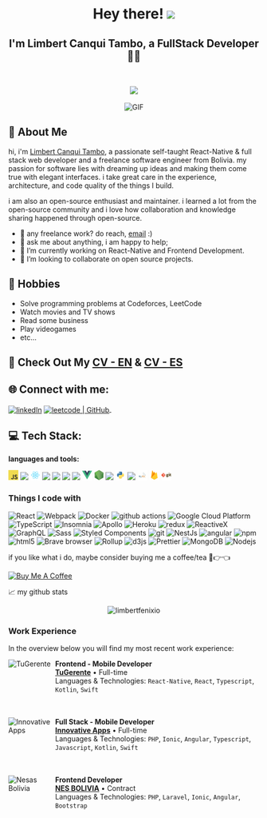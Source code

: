 <h1 align="center">Hey there! <img src="https://media.giphy.com/media/hvRJCLFzcasrR4ia7z/giphy.gif" width="25"></h1>
<h2 align="center">I'm Limbert Canqui Tambo, a FullStack Developer 👨‍💻</h2>

<br>

<p align="center">
  <!-- Typing SVG by DenverCoder1 - https://github.com/DenverCoder1/readme-typing-svg -->
  <a href="https://github.com/DenverCoder1/readme-typing-svg">
    <img src="https://readme-typing-svg.herokuapp.com?font=Fira+Code&pause=1000&width=435&lines=Full+Stack+web+and+app+developer;Experience+in+Android+%26+IOS+apps;4%2B+years+of+coding+experience" /></a>
</p>

<!-- <p align="center"><img alt="GIF" src="https://github.com/abhisheknaiidu/abhisheknaiidu/blob/master/code.gif?raw=true" width="500" height="320" /></p> -->

<p align="center" ><img alt="GIF" src="https://raw.githubusercontent.com/rahul-jha98/rahul-jha98/main/techstack.gif" width="500" height="320" /></p>

 ## 👾 About Me

 hi, i'm [Limbert Canqui Tambo]([https://google.com/](https://www.linkedin.com/in/limbert-canqui-tambo-8612ba193)), a passionate self-taught React-Native & full stack web developer and a freelance software engineer from Bolivia. my passion for software lies with dreaming up ideas and making them come true with elegant interfaces. i take great care in the experience, architecture, and code quality of the things I build.

i am also an open-source enthusiast and maintainer. i learned a lot from the open-source community and i love how collaboration and knowledge sharing happened through open-source.

  
- 💼 any freelance work? do reach, [email](mailto:limbertfenixio@gmail.com) :)
- 💬 ask me about anything, i am happy to help;
- 🔭 I’m currently working on React-Native and Frontend Development.
- 👯 I’m looking to collaborate on open source projects.

## 📅 Hobbies
- Solve programming problems at Codeforces, LeetCode
- Watch movies and TV shows
- Read some business
- Play videogames
- etc...
  
## 📄 Check Out My [CV - EN](https://drive.google.com/file/d/1G-SBdBrC__QB1gNGU9bpJPzIHKY58Ym7/view?usp=sharing) & [CV - ES](https://drive.google.com/file/d/1O2U60ochqrxuYU6U3wfiFy4yv0vumRNx/view?usp=sharing)

## 🌐 Connect with me:
<p align="left">
<a href="https://www.linkedin.com/in/limbert-canqui-tambo-8612ba193" target="_blank"><img align="center"
src="https://raw.githubusercontent.com/rahuldkjain/github-profile-readme-generator/master/src/images/icons/Social/linked-in-alt.svg"
alt="linkedIn" height="25px" width="30px" /></a>
   <a href="https://leetcode.com/limbertfenixio/" target="_blank">
    <img align="center" alt="leetcode | GitHub" height="25px" width="30px" src="https://user-images.githubusercontent.com/93207605/235032353-6061a726-e619-4c1c-b311-f71571a059bd.png" />
  </a> &nbsp;&nbsp;
</p>

## 💻 Tech Stack:

**languages and tools:**  

<code><img height="20" src="https://raw.githubusercontent.com/github/explore/80688e429a7d4ef2fca1e82350fe8e3517d3494d/topics/javascript/javascript.png"></code>
<code><img height="20" src="https://user-images.githubusercontent.com/25181517/183890598-19a0ac2d-e88a-4005-a8df-1ee36782fde1.png"></code>
<code><img height="20" src="https://raw.githubusercontent.com/github/explore/80688e429a7d4ef2fca1e82350fe8e3517d3494d/topics/react/react.png"></code>
<code><img src="https://user-images.githubusercontent.com/25181517/186150304-1568ffdf-4c62-4bdc-9cf1-8d8efcea7c5b.png" height="20"></code>
<code><img src="https://user-images.githubusercontent.com/25181517/186150365-da1eccce-6201-487c-8649-45e9e99435fd.png" height="20"></code>
<code><img src="https://user-images.githubusercontent.com/25181517/121406389-6267a300-c95e-11eb-8d67-f1e22afe8aea.png" height="20"></code>
<code><img src="https://user-images.githubusercontent.com/25181517/185062810-7ee0c3d2-17f2-4a98-9d8a-a9576947692b.png" height="20"></code>
<code><img height="20" src="https://raw.githubusercontent.com/github/explore/80688e429a7d4ef2fca1e82350fe8e3517d3494d/topics/vue/vue.png"></code>
<code><img height="20" src="https://raw.githubusercontent.com/github/explore/80688e429a7d4ef2fca1e82350fe8e3517d3494d/topics/nodejs/nodejs.png"></code>
<code><img src="https://user-images.githubusercontent.com/25181517/117201156-9a724800-adec-11eb-9a9d-3cd0f67da4bc.png" height="20"></code>
<code><img height="20" src="https://raw.githubusercontent.com/github/explore/80688e429a7d4ef2fca1e82350fe8e3517d3494d/topics/python/python.png"></code>
<code><img src="https://user-images.githubusercontent.com/25181517/183570228-6a040b9f-3ddf-47a2-a201-743121dac664.png" height="20"></code>
<code><img height="20" src="https://raw.githubusercontent.com/github/explore/80688e429a7d4ef2fca1e82350fe8e3517d3494d/topics/mysql/mysql.png"></code>
<code><img height="20" src="https://raw.githubusercontent.com/github/explore/80688e429a7d4ef2fca1e82350fe8e3517d3494d/topics/firebase/firebase.png"></code>
<code><img height="20" src="https://raw.githubusercontent.com/github/explore/80688e429a7d4ef2fca1e82350fe8e3517d3494d/topics/git/git.png"></code>



<h3>Things I code with</h3>
<p>
  <img alt="React" src="https://img.shields.io/badge/-React-45b8d8?style=flat-square&logo=react&logoColor=white" />
  <img alt="Webpack" src="https://img.shields.io/badge/-Webpack-8DD6F9?style=flat-square&logo=webpack&logoColor=white" /> 
  <img alt="Docker" src="https://img.shields.io/badge/-Docker-46a2f1?style=flat-square&logo=docker&logoColor=white" />
  <img alt="github actions" src="https://img.shields.io/badge/-Github_Actions-2088FF?style=flat-square&logo=github-actions&logoColor=white" />
  <img alt="Google Cloud Platform" src="https://img.shields.io/badge/-Google_Cloud_Platform-1a73e8?style=flat-square&logo=google-cloud&logoColor=white" />
  <img alt="TypeScript" src="https://img.shields.io/badge/-TypeScript-007ACC?style=flat-square&logo=typescript&logoColor=white" />
  <img alt="Insomnia" src="https://img.shields.io/badge/-Insomnia-5849BE?style=flat-square&logo=insomnia&logoColor=white" />
  <img alt="Apollo" src="https://img.shields.io/badge/-Apollo%20GraphQL-311C87?style=flat-square&logo=apollo-graphql&logoColor=white" />
  <img alt="Heroku" src="https://img.shields.io/badge/-Heroku-430098?style=flat-square&logo=heroku&logoColor=white" />
  <img alt="redux" src="https://img.shields.io/badge/-Redux-764ABC?style=flat-square&logo=redux&logoColor=white" />
  <img alt="ReactiveX" src="https://img.shields.io/badge/-RxJs-B7178C?style=flat-square&logo=reactivex&logoColor=white" />
  <img alt="GraphQL" src="https://img.shields.io/badge/-GraphQL-E10098?style=flat-square&logo=graphql&logoColor=white" />
  <img alt="Sass" src="https://img.shields.io/badge/-Sass-CC6699?style=flat-square&logo=sass&logoColor=white" />
  <img alt="Styled Components" src="https://img.shields.io/badge/-Styled_Components-db7092?style=flat-square&logo=styled-components&logoColor=white" />
  <img alt="git" src="https://img.shields.io/badge/-Git-F05032?style=flat-square&logo=git&logoColor=white" />
  <img alt="NestJs" src="https://img.shields.io/badge/-NestJs-ea2845?style=flat-square&logo=nestjs&logoColor=white" />
  <img alt="angular" src="https://img.shields.io/badge/-Angular-DD0031?style=flat-square&logo=angular&logoColor=white" />
  <img alt="npm" src="https://img.shields.io/badge/-NPM-CB3837?style=flat-square&logo=npm&logoColor=white" />
  <img alt="html5" src="https://img.shields.io/badge/-HTML5-E34F26?style=flat-square&logo=html5&logoColor=white" />
  <img alt="Brave browser" src="https://img.shields.io/badge/-Brave_Browser-FB542B?style=flat-square&logo=brave&logoColor=white" />
  <img alt="Rollup" src="https://img.shields.io/badge/-Rollup-EC4A3F?style=flat-square&logo=rollup.js&logoColor=white" />
  <img alt="d3js" src="https://img.shields.io/badge/-D3.js-F9A03C?style=flat-square&logo=d3.js&logoColor=white" />
  <img alt="Prettier" src="https://img.shields.io/badge/-Prettier-F7B93E?style=flat-square&logo=prettier&logoColor=white" />
  <img alt="MongoDB" src="https://img.shields.io/badge/-MongoDB-13aa52?style=flat-square&logo=mongodb&logoColor=white" />
  <img alt="Nodejs" src="https://img.shields.io/badge/-Nodejs-43853d?style=flat-square&logo=Node.js&logoColor=white" />
</p>


if you like what i do, maybe consider buying me a coffee/tea 🥺👉👈

<a href="https://bmc.link/limbertfenr" target="_blank"><img src="https://cdn.buymeacoffee.com/buttons/v2/default-red.png" alt="Buy Me A Coffee" width="150" ></a>


📈 my github stats

<p align="center"> <img src="https://github-readme-stats.vercel.app/api?username=limbertfenixio&show_icons=true&theme=gotham" alt="limbertfenixio" />

### Work Experience
In the overview below you will find my most recent work experience:

[<img align="left" height="94px" width="94px" alt="TuGerente" src="https://old.tugerente.com/Imagenes/logotugnew.png"/>](https://www.tugerente.com/)

**Frontend - Mobile Developer** \
[**TuGerente**](https://www.tugerente.com/) • Full-time \
Languages & Technologies: `React-Native`, `React`, `Typescript`, `Kotlin`, `Swift` \
<br/>
<br/>

[<img align="left" height="94px" width="94px" alt="Innovative Apps" src="https://encrypted-tbn0.gstatic.com/images?q=tbn:ANd9GcQfU3mI10krjLq2nyX2dNeH44-sWTcQziNPjA&usqp=CAU"/>](http://www.innovapplications.com/)

**Full Stack - Mobile Developer** \
[**Innovative Apps**](http://www.innovapplications.com/) • Full-time \
Languages & Technologies: `PHP`, `Ionic`, `Angular`, `Typescript`, `Javascript`, `Kotlin`, `Swift` \
<br/>
<br/>

[<img align="left" height="94px" width="94px" alt="Nesas Bolivia" src="https://encrypted-tbn0.gstatic.com/images?q=tbn:ANd9GcSV-cW_9yqTEdzXfO8FPVPl1c7j0wuF5vfm-2nK20yX9QgVqrzZADBqyGV8k6JWvgiJUsA&usqp=CAU"/>](http://www.nesasbolivia.com/)

**Frontend Developer** \
[**NES BOLIVIA**](http://www.nesasbolivia.com/) • Contract \
Languages & Technologies: `PHP`, `Laravel`, `Ionic`, `Angular`, `Bootstrap` \
<br/>
<br/>

